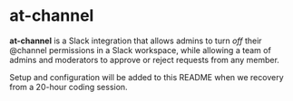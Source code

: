# at-channel
**at-channel** is a Slack integration that allows admins to turn _off_ their @channel permissions in a Slack workspace, while allowing a team of admins and moderators to approve or reject requests from any member.

Setup and configuration will be added to this README when we recovery from a 20-hour coding session.
